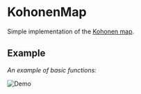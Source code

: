 # KohonenMap

Simple implementation of the [Kohonen map](https://en.wikipedia.org/wiki/Self-organizing_map).

## Example

*An example of basic functions:*<br/> 

![Demo](https://github.com/TSBprojects/KohonenMap/blob/master/examples/1.gif?raw=true)
